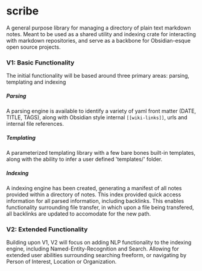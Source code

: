 # scribe

A general purpose library for managing a directory of plain text markdown notes.
Meant to be used as a shared utility and indexing crate for interacting with markdown repositories, and serve as a backbone for Obsidian-esque open source projects.

### V1: Basic Functionality

The initial functionality will be based around three primary areas: parsing, templating and indexing

##### Parsing

A parsing engine is available to identify a variety of yaml front matter (DATE, TITLE, TAGS), along with Obsidian style internal `[[wiki-links]]`, urls and internal file references.

##### Templating

A parameterized templating library with a few bare bones built-in templates, along with the ability to infer a user defined 'templates/' folder.

##### Indexing

A indexing engine has been created, generating a manifest of all notes provided within a directory of notes. This index provided quick access information for all parsed information, including backlinks. This enables functionality surrounding file transfer, in which upon a file being transfered, all backlinks are updated to accomodate for the new path.

### V2: Extended Functionality

Building upon V1, V2 will focus on adding NLP functionality to the indexing engine, including Named-Entity-Recognition and Search. Allowing for extended user abilities surrounding searching freeform, or navigating by Person of Interest, Location or Organization.
